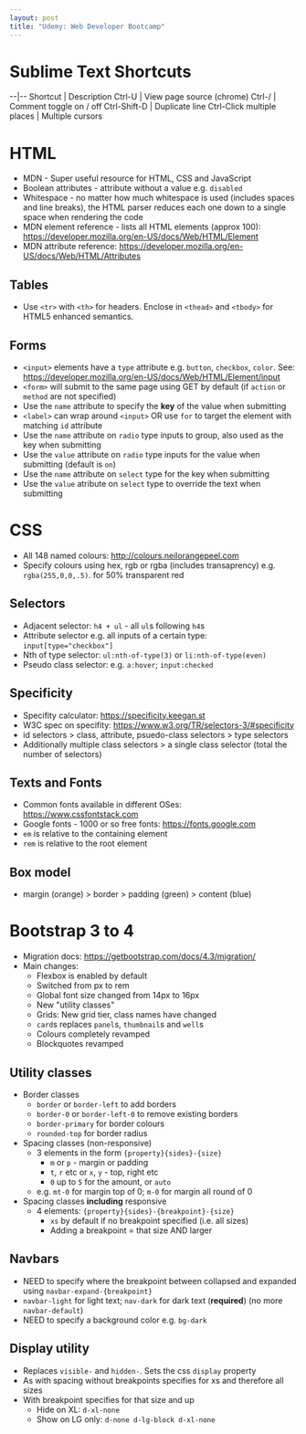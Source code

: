 ```yaml
---
layout: post
title: "Udemy: Web Developer Bootcamp"
---
```


# Sublime Text Shortcuts

--|--
Shortcut | Description
Ctrl-U | View page source (chrome)
Ctrl-/ | Comment toggle on / off
Ctrl-Shift-D | Duplicate line
Ctrl-Click multiple places | Multiple cursors

# HTML

* MDN - Super useful resource for HTML, CSS and JavaScript
* Boolean attributes - attribute without a value e.g. `disabled`
* Whitespace - no matter how much whitespace is used (includes spaces and line breaks), the HTML parser reduces each one down to a single space when rendering the code
* MDN element reference - lists all HTML elements (approx 100): https://developer.mozilla.org/en-US/docs/Web/HTML/Element
* MDN attribute reference: https://developer.mozilla.org/en-US/docs/Web/HTML/Attributes

## Tables
* Use `<tr>` with `<th>` for headers. Enclose in `<thead>` and `<tbody>` for HTML5 enhanced semantics.

## Forms
* `<input>` elements have a `type` attribute e.g. `button`, `checkbox`, `color`. See: https://developer.mozilla.org/en-US/docs/Web/HTML/Element/input
* `<form>` will submit to the same page using GET by default (if `action` or `method` are not specified)
* Use the `name` attribute to specify the **key** of the value when submitting
* `<label>` can wrap around `<input>` OR use `for` to target the element with matching `id` attribute
* Use the `name` attribute on `radio` type inputs to group, also used as the key when submitting
* Use the `value` attribute on `radio` type inputs for the value when submitting (default is `on`)
* Use the `name` attribute on `select` type for the key when submitting
* Use the `value` atribute on `select` type to override the text when submitting

# CSS

* All 148 named colours: http://colours.neilorangepeel.com
* Specify colours using hex, rgb or rgba (includes transaprency) e.g. `rgba(255,0,0,.5)`. for 50% transparent red

## Selectors
* Adjacent selector: `h4 + ul` - all `ul`s following `h4`s
* Attribute selector e.g. all inputs of a certain type: `input[type="checkbox"]`
* Nth of type selector: `ul:nth-of-type(3)` or `li:nth-of-type(even)`
* Pseudo class selector: e.g. `a:hover`; `input:checked`

## Specificity
* Specifity calculator: https://specificity.keegan.st
* W3C spec on specifity: https://www.w3.org/TR/selectors-3/#specificity
* id selectors > class, attribute, psuedo-class selectors > type selectors
* Additionally multiple class selectors > a single class selector (total the number of selectors)

## Texts and Fonts

* Common fonts available in different OSes: https://www.cssfontstack.com
* Google fonts - 1000 or so free fonts: https://fonts.google.com
* `em` is relative to the containing element
* `rem` is relative to the root element

## Box model

* margin (orange) > border > padding (green) > content (blue)

# Bootstrap 3 to 4

* Migration docs: https://getbootstrap.com/docs/4.3/migration/
* Main changes:
    - Flexbox is enabled by default
    - Switched from px to rem
    - Global font size changed from 14px to 16px
    - New "utility classes"
    - Grids: New grid tier, class names have changed
    - `card`s replaces `panel`s, `thumbnail`s and `well`s
    - Colours completely revamped
    - Blockquotes revamped

## Utility classes

* Border classes
    - `border` or `border-left` to add borders
    - `border-0` or `border-left-0` to remove existing borders
    - `border-primary` for border colours
    - `rounded-top` for border radius
* Spacing classes (non-responsive)
    - 3 elements in the form `{property}{sides}-{size}`
        + `m` or `p` - margin or padding
        + `t`, `r` etc or `x`, `y` - top, right etc
        + `0` up to `5` for the amount, or `auto`
    - e.g. `mt-0` for margin top of 0; `m-0` for margin all round of 0
* Spacing classes **including** responsive
    - 4 elements: `{property}{sides}-{breakpoint}-{size}`
        + `xs` by default if no breakpoint specified (i.e. all sizes)
        + Adding a breakpoint = that size AND larger

## Navbars

* NEED to specify where the breakpoint between collapsed and expanded using `navbar-expand-{breakpoint}`
* `navbar-light` for light text; `nav-dark` for dark text (**required**) (no more `navbar-default`)
* NEED to specify a background color e.g. `bg-dark`

## Display utility

* Replaces `visible-` and `hidden-`. Sets the css `display` property
* As with spacing without breakpoints specifies for xs and therefore all sizes
* With breakpoint specifies for that size and up
    - Hide on XL: `d-xl-none`
    - Show on LG only: `d-none d-lg-block d-xl-none`


